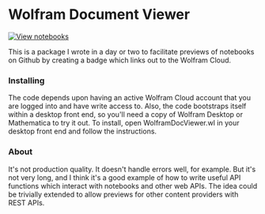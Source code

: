 
# Wolfram Document Viewer

[![View notebooks](https://www.wolframcloud.com/objects/user-fcd49e54-a538-4c96-b83c-283763b842da/dev/WDV/badge2.png)](https://www.wolframcloud.com/objects/user-fcd49e54-a538-4c96-b83c-283763b842da/dev/WDV/wdv_api?user=jfultz&repo=WolframDocViewer&branch=master)

This is a package I wrote in a day or two to facilitate previews of notebooks on Github by creating a badge which links out to the Wolfram Cloud.

### Installing

The code depends upon having an active Wolfram Cloud account that you are logged into and have write access to.  Also, the code bootstraps itself within a desktop front end, so you'll need a copy of Wolfram Desktop or Mathematica to try it out.  To install, open WolframDocViewer.wl in your desktop front end and follow the instructions.

### About

It's not production quality.  It doesn't handle errors well, for example.  But it's not very long, and I think it's a good example of how to write useful API functions which interact with notebooks and other web APIs.  The idea could be trivially extended to allow previews for other content providers with REST APIs.
